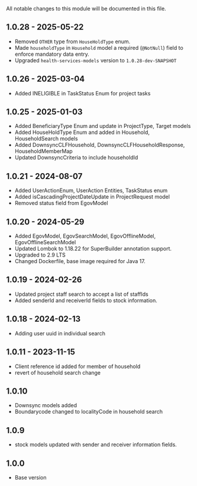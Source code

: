 All notable changes to this module will be documented in this file.

 
 ## 1.0.28 - 2025-05-22

- Removed `OTHER` type from `HouseHoldType` enum.
- Made `householdType` in `Household` model a required (`@NotNull`) field to enforce mandatory
data entry.
- Upgraded `health-services-models` version to `1.0.28-dev-SNAPSHOT`

## 1.0.26 - 2025-03-04
 
- Added INELIGIBLE in TaskStatus Enum for project tasks
 
## 1.0.25 - 2025-01-03
- Added BeneficiaryType Enum and update in ProjectType, Target models
- Added HouseHoldType Enum and added in Household, HouseholdSearch models
- Added DownsyncCLFHousehold, DownsyncCLFHouseholdResponse, HouseholdMemberMap
- Updated DownsyncCriteria to include householdId

## 1.0.21 - 2024-08-07
- Added UserActionEnum, UserAction Entities, TaskStatus enum
- Added isCascadingProjectDateUpdate in ProjectRequest model
- Removed status field from EgovModel 


## 1.0.20 - 2024-05-29
- Added EgovModel, EgovSearchModel, EgovOfflineModel, EgovOfflineSearchModel
- Updated Lombok to 1.18.22 for SuperBuilder annotation support.
- Upgraded to 2.9 LTS
- Changed Dockerfile, base image required for Java 17.

## 1.0.19 - 2024-02-26
- Updated project staff search to accept a list of staffIds
- Added senderId and receiverId fields to stock information.

## 1.0.18 - 2024-02-13
- Adding user uuid in individual search

## 1.0.11 - 2023-11-15
- Client reference id added for member of household
- revert of household search change

## 1.0.10
- Downsync models added
- Boundarycode changed to localityCode in household search

## 1.0.9
- stock models updated with sender and receiver information fields.

  
## 1.0.0
- Base version
